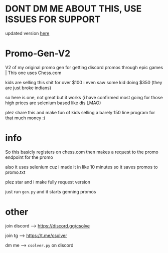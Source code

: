 # DONT DM ME ABOUT THIS, USE ISSUES FOR SUPPORT

updated version [here](https://github.com/edudevvv/promo-discord-gen)

# Promo-Gen-V2
V2 of my original promo gen for getting discord promos through epic games | This one uses Chess.com

kids are selling this shit for over $100 i even saw some kid doing $350 (they are just broke indians)

so here is one, not great but it works (i have confirmed most going for those high prices are selenium based like dis LMAO)

plez share this and make fun of kids selling a barely 150 line program for that much money :(

# info
So this basicly registers on chess.com then makes a request to the promo endpoint for the promo

also it uses selenium cuz i made it in like 10 minutes so it saves promos to promo.txt

plez star and i make fully request version

just run `gen.py` and it starts genning promos 

# other

join discord --> https://discord.gg/csolve

join tg --> https://t.me/csolver

dm me --> `csolver.py` on discord
